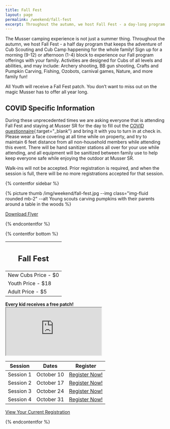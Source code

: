 ```yaml
---
title: Fall Fest
layout: page
permalink: /weekend/fall-fest
excerpt: Throughout the autumn, we host Fall Fest - a day-long program that keeps the adventure of Cub Scouting and Cub Camp happening for the whole family!
---
```


The Musser camping experience is not just a summer thing. Throughout the autumn, we host Fall Fest - a half day program that keeps the adventure of Cub Scouting and Cub Camp happening for the whole family! Sign up for a morning (9-12) or afternoon (1-4) block to experience our Fall program offerings with your family. Activities are designed for Cubs of all levels and abilities, and may include: Archery shooting, BB gun shooting, Crafts and Pumpkin Carving, Fishing, Ozobots, carnival games, Nature, and more family fun!

All Youth will receive a Fall Fest patch. You don’t want to miss out on the magic Musser has to offer all year long.

## COVID Specific Information

During these unprecedented times we are asking everyone that is attending Fall Fest and staying at Musser SR for the day to fill out the [COVID questionnaire](https://docs.google.com/document/d/1lOQwzgRHTjeNazHFIY9_yl63192nllqwsivWf092Pto/edit){:target="_blank"} and bring it with you to turn in at check in.  Please wear a face covering at all time while on property, and try to maintain 6 feet distance from all non-household members while attending this event.  There will be hand sanitizer stations all over for your use while attending, and all equipment will be sanitized between family use to help keep everyone safe while enjoying the outdoor at Musser SR.

<p class="text-danger">Walk-ins will not be accepted. Prior registration is required, and when the session is full, there will be no more registrations accepted for that session.</p>

{% contentfor sidebar %}

{% picture thumb /img/weekend/fall-fest.jpg --img class="img-fluid rounded mb-2" --alt Young scouts carving pumpkins with their parents around a table in the woods %}

<a href="/files/weekend_details/FallFest2020.pdf" class="btn btn-block btn-primary my-3" download>Download Flyer</a>

{% endcontentfor %}

{% contentfor bottom %}

<div class="row"> 
  <div class="col">
    <table class="table table-striped my-3 ">
      <thead class="text-center">
        <tr>
          <th scope="col"><h2 class="my-0">Fall Fest</h2></th>
        </tr>
      </thead>
      <tbody>
          <tr>
            <td>New Cubs Price - $0</td>
          </tr>
          <tr>
            <td>Youth Price - $18</td>
          </tr>
          <tr>
            <td>Adult Price - $5</td>
          </tr>
      </tbody>
    </table>
    <div class="text-center mb-4">
      <strong>Every kid receives a free patch!</strong><br>
    </div>
    <div class="embed-responsive embed-responsive-16by9">
      <iframe class="embed-responsive-item" src="https://www.youtube.com/embed/-WOq4mruCgY" allow="accelerometer; autoplay; encrypted-media; gyroscope; picture-in-picture" allowfullscreen></iframe>
    </div>
  </div> 
  <div class="col">
    <table class="table table-striped my-3 text-center">
      <thead>
        <tr>
          <th scope="col">Session</th>
          <th scope="col">Dates</th>
          <th scope="col">Register</th>
        </tr>
      </thead>
      <tbody>
          <tr>
            <td>Session 1</td>
            <td>October 10</td>
            <td><a class="btn btn-primary btn-block" href="https://colbsa.doubleknot.com/OpenRosters/ViewActivitySpaceAvailable.aspx?classificationid=67575&orgkey=1112">Register Now!</a></td>
          </tr>
          <tr>
            <td>Session 2</td>
            <td>October 17</td>
            <td><a class="btn btn-primary btn-block" href="https://colbsa.doubleknot.com/OpenRosters/ViewActivitySpaceAvailable.aspx?classificationid=67575&orgkey=1112">Register Now!</a></td>
          </tr>
          <tr>
            <td>Session 3</td>
            <td>October 24</td>
            <td><a class="btn btn-primary btn-block" href="https://colbsa.doubleknot.com/OpenRosters/ViewActivitySpaceAvailable.aspx?classificationid=67575&orgkey=1112">Register Now!</a></td>
          </tr>
          <tr>
            <td>Session 4</td>
            <td>October 31</td>
            <td><a class="btn btn-primary btn-block" href="https://colbsa.doubleknot.com/OpenRosters/ViewActivitySpaceAvailable.aspx?classificationid=67575&orgkey=1112">Register Now!</a></td>
          </tr>
      </tbody>
    </table>
    <div class="text-center">
      <a role="button" class="btn btn-primary btn-lg" href="https://colbsa.doubleknot.com/Rosters/logon.aspx?orgkey=541">View Your Current Registration</a>
    </div>
  </div>
</div>

{% endcontentfor %}
